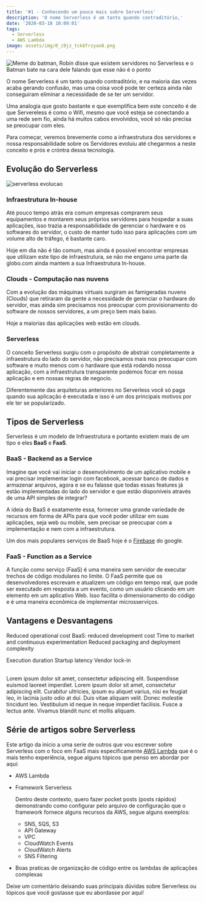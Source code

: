 ```yaml
---
title: '#1 - Conhecendo um pouco mais sobre Serverless'
description: 'O nome Serverless é um tanto quando contraditório,'
date: '2020-03-18 10:09:01'
tags:
  - Serverless
  - AWS Lambda
image: assets/img/0_i9jz_tck8frzyao8.png
---
```

![Meme do batman, Robin disse que existem servidores no Serverless e o Batman bate na cara dele falando que esse não é o ponto](assets/img/0_i9jz_tck8frzyao8.png "Meme batman")

O nome Serverless é um tanto quando contraditório, e na maioria das vezes acaba gerando confusão, mas uma coisa você pode ter certeza ainda não conseguiram eliminar a necessidade de se ter um servidor. 

Uma analogia que gosto bastante e que exemplifica bem este conceito é de que Servereless é como o Wifi, mesmo que você esteja se conectando a uma rede sem fio, ainda há muitos cabos envolvidos, você só não precisa se preocupar com eles.

Para começar, veremos brevemente como a infraestrutura dos servidores e nossa responsabilidade sobre os Servidores evoluiu até chegarmos a neste conceito e prós e cróntra dessa tecnologia.

## Evolução do Serverless

![serverless evolucao](assets/img/serverless-evolution.png "serverless evolucao")

### Infraestrutura In-house

Até pouco tempo atrás era comum empresas comprarem seus equipamentos e montarem seus próprios servidores para hospedar a suas aplicações, isso trazia a responsabilidade de gerenciar o hardware e os softwares do servidor, o custo de manter tudo isso para aplicações com um volume alto de tráfego, é bastante caro.

Hoje em dia não é tão comum, mas ainda é possível encontrar empresas que utilizam este tipo de infraestrutura, se não me engano uma parte da globo.com ainda mantem a sua Infraestrutura In-house.

### Clouds - Computação nas nuvens

Com a evolução das máquinas virtuais surgiram as famigeradas nuvens (Clouds) que retiraram da gente a necessidade de gerenciar o hardware do servidor, mas ainda sim precisamos nos preocupar com provisionamento do software de nossos servidores, a um preço bem mais baixo.

Hoje a maiorias das aplicações web estão em clouds.

### Serverless

O conceito Serverless surgiu com o propósito de abstrair completamente a infraestrutura do lado do servidor, não precisamos mais nos preocupar com software e muito menos com o hardware que está rodando nossa aplicação, com a infraestrutura transparente podemos focar em nossa aplicação e em nossas regras de negocio.

Diferentemente das arquiteturas anteriores no Serverless você só paga quando sua aplicação é executada e isso é um dos principais motivos por ele ter se popularizado.

## Tipos de Serverless

Serverless é um modelo de Infraestrutura e portanto existem mais de um tipo e eles **BaaS** e **FaaS**.

### BaaS - Backend as a Service

Imagine que você vai iniciar o desenvolvimento de um aplicativo mobile e vai precisar implementar login com facebook, acessar banco de dados e armazenar arquivos, agora e se eu falasse que todas essas features já estão implementadas do lado do servidor e que estão disponíveis através de uma API simples de integrar?

A ideia do BaaS é exatamente essa, fornecer uma grande variedade de recursos em forma de APIs para que você poder utilizar em suas aplicações, seja web ou mobile, sem precisar se preocupar com a implementação e nem com a infraestrutura.

Um dos mais populares serviços de BaaS hoje é o [Firebase](https://firebase.google.com/) do google.

### FaaS - Function as a Service

A função como serviço (FaaS) é uma maneira sem servidor de executar trechos de código modulares no limite. O FaaS permite que os desenvolvedores escrevam e atualizem um código em tempo real, que pode ser executado em resposta a um evento, como um usuário clicando em um elemento em um aplicativo Web. Isso facilita o dimensionamento do código e é uma maneira econômica de implementar microsserviços.


## Vantagens e Desvantagens

Reduced operational cost BaaS: reduced development cost
Time to market and continuous experimentation
Reduced packaging and deployment complexity

Execution duration Startup latency
Vendor lock-in

\
Lorem ipsum dolor sit amet, consectetur adipiscing elit. Suspendisse euismod laoreet imperdiet. Lorem ipsum dolor sit amet, consectetur adipiscing elit. Curabitur ultricies, ipsum eu aliquet varius, nisi ex feugiat leo, in lacinia justo odio at dui. Duis vitae aliquam velit. Donec molestie tincidunt leo. Vestibulum id neque in neque imperdiet facilisis. Fusce a lectus ante. Vivamus blandit nunc et mollis aliquam.

## Série de artigos sobre Serverless

Este artigo da inicio a uma serie de outros que vou escrever sobre Serverless com o foco em FaaS mais especificamente [AWS Lambda](https://aws.amazon.com/pt/lambda/) que é o mais tenho experiência, segue alguns tópicos que penso em abordar por aqui:

* AWS Lambda
* Framework Serverless

  Dentro deste contexto, quero fazer pocket posts (posts rápidos) demonstrando como configurar pelo arquivo de configuração que o framework fornece alguns recursos da AWS, segue alguns exemplos:

  * SNS, SQS, S3
  * API Gateway
  * VPC
  * CloudWatch Events
  * CloudWatch Alerts
  * SNS Filtering
* Boas praticas de organização de código entre os lambdas de aplicações complexas

Deixe um comentário deixando suas principais dúvidas sobre Serverless ou tópicos que você gostasse que eu abordasse por aqui!